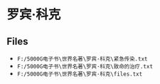 # 罗宾·科克

## Files

- `F:/5000G电子书\世界名著\罗宾·科克\紧急传染.txt`
- `F:/5000G电子书\世界名著\罗宾·科克\致命的治疗.txt`
- `F:/5000G电子书\世界名著\罗宾·科克\files.txt`
